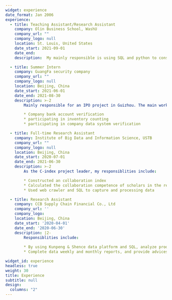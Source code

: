 ```yaml
---
widget: experience
date_format: Jan 2006
experience:
  - title: Teaching Assistant/Research Assistant
    company: Olin Business School, WashU
    company_url: ""
    company_logo: null
    location: St. Louis, United States
    date_start: 2021-09-01
    date_end: 
    description:  My mainly responsible is using SQL and python to construct the mechine learning (Orthogonal Random Forests) for the academic research. 

  - title: Summer Intern
    company: GuangFa security company
    company_url: ""
    company_logo: null
    location: Beijing, China
    date_start: 2021-06-01
    date_end: 2021-08-30
    description: >-2
        Mainly responsible for an IPO project in Guizhou. The main work content includes: 

        * Company bank account verification
        * participating in inventory counting
        * participating in company data system verification

  - title: Full-time Research Assistant
    company: Institute of Big Data and Information Science, USTB
    company_url: ""
    company_logo: null
    location: Beijing, China
    date_start: 2020-07-01
    date_end: 2021-06-30
    description: >-2
        As the C-index project leader, my responsiblities include: 

        * Constructed an collaboration index
        * Calculated the collaboration competence of scholars in the required list
        * Used web crawler and SQL to capture and processing data

  - title: Research Assistant
    company: CCB Supply Chain Financial Co., Ltd
    company_url: ''
    company_logo:
    location: Beijing, China
    date_start: '2020-04-01'
    date_end: '2020-06-30'
    description: |2-
        Responsiblities include:
    
        * By using Kunpeng & Shence data platform and SQL, analyze production conditions and user behaviors. 
        * Complete data weekly and monthly reports, and provide advices for the department's digital operation strategy. 

widget_id: experience
headless: true
weight: 30
title: Experience
subtitle: null
design:
  columns: "2"
---
```

